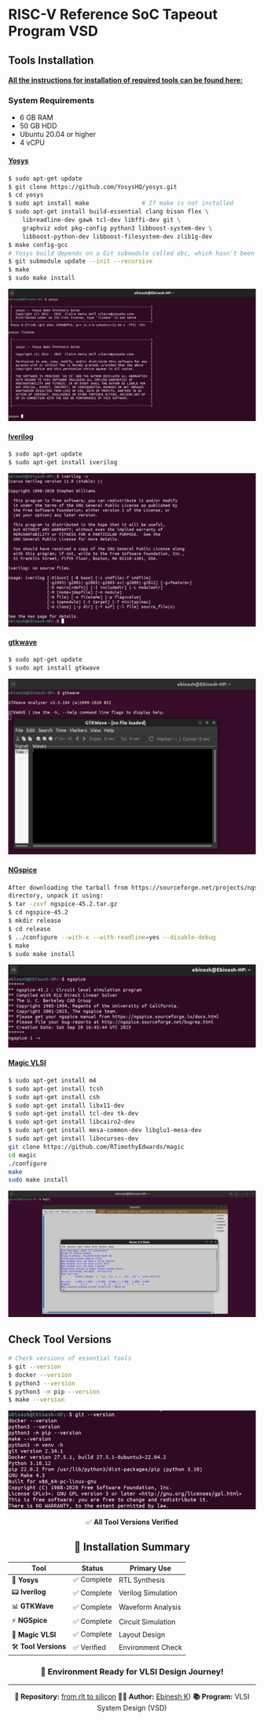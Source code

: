
# RISC-V Reference SoC Tapeout Program VSD

## Tools Installation

#### <ins>All the instructions for installation of required tools can be found here:</ins>

### **System Requirements**
- 6 GB RAM
- 50 GB HDD
- Ubuntu 20.04 or higher
- 4 vCPU


#### <ins>**Yosys**</ins>
```bash
$ sudo apt-get update
$ git clone https://github.com/YosysHQ/yosys.git
$ cd yosys
$ sudo apt install make               # If make is not installed
$ sudo apt-get install build-essential clang bison flex \
    libreadline-dev gawk tcl-dev libffi-dev git \
    graphviz xdot pkg-config python3 libboost-system-dev \
    libboost-python-dev libboost-filesystem-dev zlib1g-dev
$ make config-gcc
# Yosys build depends on a Git submodule called abc, which hasn't been initialized yet. You need to run the following command before running make
$ git submodule update --init --recursive
$ make 
$ sudo make install
```
![Alt Text](images/yosys.png)

#### <ins>**Iverilog**</ins>
```bash
$ sudo apt-get update
$ sudo apt-get install iverilog
```
![Alt Text](images/iverilog.png)

#### <ins>**gtkwave**</ins>
```bash
$ sudo apt-get update
$ sudo apt install gtkwave
```
![Alt Text](images/gtkwave.png)

#### <ins>**NGspice**</ins>
```bash
After downloading the tarball from https://sourceforge.net/projects/ngspice/files/ to a local
directory, unpack it using:
$ tar -zxvf ngspice-45.2.tar.gz
$ cd ngspice-45.2
$ mkdir release
$ cd release
$ ../configure --with-x --with-readline=yes --disable-debug
$ make
$ sudo make install
```
![Alt Text](images/ngspice.png)

#### <ins>**Magic VLSI**</ins>
```bash
$ sudo apt-get install m4
$ sudo apt-get install tcsh
$ sudo apt-get install csh
$ sudo apt-get install libx11-dev
$ sudo apt-get install tcl-dev tk-dev
$ sudo apt-get install libcairo2-dev
$ sudo apt-get install mesa-common-dev libglu1-mesa-dev
$ sudo apt-get install libncurses-dev
git clone https://github.com/RTimothyEdwards/magic
cd magic
./configure
make
sudo make install
```
![Alt Text](images/magic.png)

## **Check Tool Versions**

```bash
# Check versions of essential tools
$ git --version
$ docker --version
$ python3 --version
$ python3 -m pip --version
$ make --version
```

<p align="center">
  <img src="images/version.png" 
       alt="Tool Version" width="600"/>
</p>

<div align="center">
  ✅ <b>All Tool Versions Verified</b>
</div>

<div align="center">

## 🎉 **Installation Summary**

| Tool | Status | Primary Use |
|------|--------|-------------|
| 🧠 **Yosys** | ✅ Complete | RTL Synthesis |
| 📟 **Iverilog** | ✅ Complete | Verilog Simulation |
| 📊 **GTKWave** | ✅ Complete | Waveform Analysis |
| ⚡ **NGSpice** | ✅ Complete | Circuit Simulation |
| 🎨 **Magic VLSI** | ✅ Complete | Layout Design |
| 🛠️ **Tool Versions** | ✅ Verified | Environment Check |

### 🚀 **Environment Ready for VLSI Design Journey!**

</div>

---

<div align="center">

**📂 Repository:** [from rlt to silicon](https://github.com/Ebiinesh/from-rtl-to-silicon) 
**👨‍💻 Author:** [Ebinesh K](https://github.com/Ebiinesh))
**📚 Program:** VLSI System Design (VSD)


</div>
